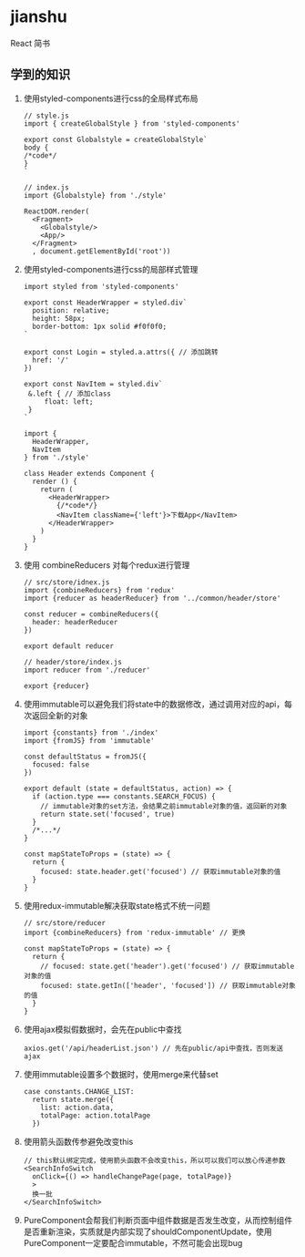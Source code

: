 # jianshu
React 简书

## 学到的知识

1. 使用styled-components进行css的全局样式布局

   ```react
   // style.js
   import { createGlobalStyle } from 'styled-components'
   
   export const Globalstyle = createGlobalStyle`
   body {
   /*code*/
   }
   `
   
   // index.js
   import {Globalstyle} from './style'
   
   ReactDOM.render(
     <Fragment>
       <Globalstyle/>
       <App/>
     </Fragment>
     , document.getElementById('root'))
   ```

2. 使用styled-components进行css的局部样式管理

   ```react
   import styled from 'styled-components'
   
   export const HeaderWrapper = styled.div`
     position: relative;
     height: 58px;
     border-bottom: 1px solid #f0f0f0;
   `
   
   export const Login = styled.a.attrs({ // 添加跳转
     href: '/'
   })
   
   export const NavItem = styled.div`
   	&.left { // 添加class
   		float: left;
   	}
   `
   
   import {
     HeaderWrapper,
     NavItem
   } from './style'
   
   class Header extends Component {
     render () {
       return (
         <HeaderWrapper>
           {/*code*/}
           <NavItem className={'left'}>下载App</NavItem>
         </HeaderWrapper>
       )
     }
   }
   ```

3. 使用 combineReducers 对每个redux进行管理

   ```react
   // src/store/idnex.js
   import {combineReducers} from 'redux'
   import {reducer as headerReducer} from '../common/header/store'
   
   const reducer = combineReducers({
     header: headerReducer
   })
   
   export default reducer
   
   // header/store/index.js
   import reducer from './reducer'
   
   export {reducer}
   ```

4. 使用immutable可以避免我们将state中的数据修改，通过调用对应的api，每次返回全新的对象

   ```react
   import {constants} from './index'
   import {fromJS} from 'immutable'
   
   const defaultStatus = fromJS({
     focused: false
   })
   
   export default (state = defaultStatus, action) => {
     if (action.type === constants.SEARCH_FOCUS) {
       // immutable对象的set方法，会结果之前immutable对象的值，返回新的对象
       return state.set('focused', true)
     }
     /*...*/
   }
   
   const mapStateToProps = (state) => {
     return {
       focused: state.header.get('focused') // 获取immutable对象的值
     }
   }
   ```

5. 使用redux-immutable解决获取state格式不统一问题

   ```react
   // src/store/reducer
   import {combineReducers} from 'redux-immutable' // 更换
   
   const mapStateToProps = (state) => {
     return {
       // focused: state.get('header').get('focused') // 获取immutable对象的值
       focused: state.getIn(['header', 'focused']) // 获取immutable对象的值
     }
   }
   ```

6. 使用ajax模拟假数据时，会先在public中查找

   ```react
   axios.get('/api/headerList.json') // 先在public/api中查找，否则发送ajax
   ```

7. 使用immutable设置多个数据时，使用merge来代替set

   ```react
   case constants.CHANGE_LIST:
     return state.merge({
       list: action.data,
       totalPage: action.totalPage
     })
   ```

8. 使用箭头函数传参避免改变this

   ```react
   // this默认绑定完成，使用箭头函数不会改变this，所以可以我们可以放心传递参数
   <SearchInfoSwitch 
     onClick={() => handleChangePage(page, totalPage)}
     >
     换一批
   </SearchInfoSwitch>
   ```

9. PureComponent会帮我们判断页面中组件数据是否发生改变，从而控制组件是否重新渲染，实质就是内部实现了shouldComponentUpdate，使用PureComponent一定要配合immutable，不然可能会出现bug

